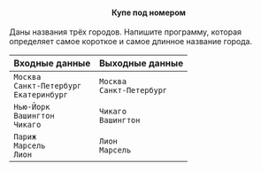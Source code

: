 <h4 align="center">Купе под номером</h4>
<p>Даны названия трёх городов. Напишите программу, которая определяет самое короткое и самое длинное название города.</p>

Входные данные | Выходные данные
---------------|-----------------|
`Москва`<br>`Санкт-Петербург`<br>`Екатеринбург` | `Москва`<br>`Санкт-Петербург`
`Нью-Йорк`<br>`Вашингтон`<br>`Чикаго` | `Чикаго`<br>`Вашингтон`
`Париж`<br>`Марсель`<br>`Лион` | `Лион`<br>`Марсель`
